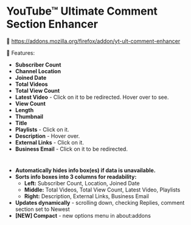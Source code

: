 # YouTube™ Ultimate Comment Section Enhancer

🔗 https://addons.mozilla.org/firefox/addon/yt-ult-comment-enhancer

🚀 Features:

*   **Subscriber Count**
*   **Channel Location**
*   **Joined Date**
*   **Total Videos**
*   **Total View Count**
*   **Latest Video** - Click on it to be redirected. Hover over to see.
   *   **View Count**
   *   **Length**
   *   **Thumbnail**
   *   **Title**
*   **Playlists** - Click on it.
*   **Description** - Hover over.
*   **External Links** - Click on it.
*   **Business Email** - Click on it to be redirected.
#
*   **Automatically hides info box(es) if data is unavailable.**
*   **Sorts info boxes into 3 columns for readability:**
    *   **Left:** Subscriber Count, Location, Joined Date
    *   **Middle:** Total Videos, Total View Count, Latest Video, Playlists
    *   **Right:** Description, External Links, Business Email
*   **Updates dynamically** - scrolling down, checking Replies, comment section set to Newest
*   **[NEW] Compact** - new options menu in about:addons
